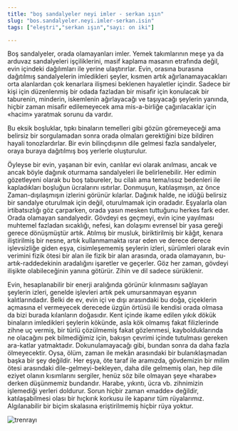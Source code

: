 ```yaml
---
title: "boş sandalyeler neyi imler - serkan ışın"
slug: "bos.sandalyeler.neyi.imler-serkan.isin"
tags: ["eleştri","serkan ışın","sayı: on iki"]

---
```

Boş sandalyeler, orada olamayanları imler. Yemek takımlarının meşe ya da
arduvaz sandalyeleri işçiliklerini, masif kaplama masanın etrafında
değil, evin içindeki dağılımları ile yerine ulaştırırlar. Evin, orasına
burasına dağıtılmış sandalyelerin imledikleri şeyler, kısmen artık
ağırlanamayacakları orta alanlardan çok kenarlara ilişmesi beklenen
hayaletler içindir. Sadece bir kişi için düzenlenmiş bir odada fazladan
bir misafir için konulacak bir taburenin, minderin, iskemlenin
ağırlayacağı ve taşıyacağı şeylerin yanında, hiçbir zaman misafir
edilemeyecek ama mis-a-birliğe çağırılacaklar için «hacim» yaratmak
sorunu da vardır.

Bu eksik boşluklar, tıpkı binaların temelleri gibi gözün göremeyeceği
ama belirsiz bir sorgulamadan sonra orada olmaları gerektiğini bize
bildiren hayali tonozlardırlar. Bir evin bilinçdışının dile gelmesi
fazla sandalyeler, oraya buraya dağıtılmış boş yerlerle oluşturulur.

Öyleyse bir evin, yaşanan bir evin, canlılar evi olarak anılması, ancak
ve ancak böyle dağınık oturmama sandalyeleri ile belirlenebilir. Her
edimin gözetleyeni olarak bu boş tabureler, bu cilalı ama tema/ıssız
bedenleri ile kapladıkları boşluğun ücralarını ısıtırlar. Donmuşun,
katılaşmışın, az önce Zaman-dışılaşmışın izlerini görünür kılarlar.
Dağınık halde, ne idüğü belirsiz bir sandalye oturulmak için değil,
oturulmamak için oradadır. Eşyalarla olan irtibatsızlığı göz çarparken,
orada yasın mesken tuttuğunu herkes fark eder. Orada olamayan
sandalyedir. Gövdeyi es geçmeyi, evin içine yayılması muhtemel fazladan
sıcaklığı, nefesi, kan dolaşımı evrensel bir yasa gereği gerece
dönüşmüştür artık. Atılmış bir musluk, biriktirilmiş bir kâğıt, kenara
iliştirilmiş bir nesne, artık kullanmamakta ısrar eden ve derece derece
işlevsizliğe giden eşya, cisimleşememiş şeylerin izleri, sürümleri
olarak evin verimini fizik ötesi bir alan ile fizik bir alan arasında,
orada olamayanın, bu-artık-raddedekinin aradalığını işaretler ve
geçerler. Göz her zaman, gövdeyi ilişikte olabileceğinin yanına götürür.
Zihin ve dil sadece sürüklenir.

Evin, hesaplanabilir bir enerji aralığında görünür kılınmasını sağlayan
şeylerin izleri, genelde işlevleri artık pek umursanmayan eşyanın
kalıtlarındadır. Belki de ev, evin içi ve dışı arasındaki bu doğa,
çiçeklerin açmasına el vermeyecek derecede üzgün örtüsü ile kendisi
orada olmasa da bizi burada kılanların doğasıdır. Kent içinde ikame
edilen yıkık dökük binaların imledikleri şeylerin kökünde, asla kök
olmamış fakat filizlerinde zihne uç vermiş, bir türlü çözülmemiş fakat
gözlenmesi, kaybolduklarında ne olacağını pek bilmediğimiz için, bakışın
çevrimi içinde tutulması gereken ara-katlar yatmaktadır.
Dokunulamayacağı gibi, bundan sonra da daha fazla ölmeyecektir. Oysa,
ölüm, zaman ile mekân arasındaki bir bulanıklaşmadan başka bir şey
değildir. Her eşya, öte taraf ile aramızda, gövdemizin bir milim ötesi
arasındaki dile-gelmeyi-bekleyen, daha dile gelmemiş olan, hep dile
eziyet olanın kısımlarını sergiler, henüz söz bile olmayan şeye «harabe»
derken düşünmemiz bundandır. Harabe, yıkıntı, ücra vb. zihnimizin
işlemediği yerleri doldurur. Sorun hiçbir zaman «madde» değildir,
katılaşabilmesi olası bir hıçkırık korkusu ile kapanır tüm rüyalarımız.
Algılanabilir bir biçim skalasına eriştirilmemiş hiçbir rüya yoktur.


![trenrayı](/img/ky12_06.jpg)